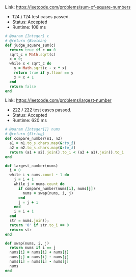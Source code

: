 
Link: https://leetcode.com/problems/sum-of-square-numbers

 * 124 / 124 test cases passed.
 * Status: Accepted
 * Runtime: 108 ms


```ruby
# @param {Integer} c
# @return {Boolean}
def judge_square_sum(c)
  return true if c == 0
  sqrt_c = Math.sqrt(c)
  x = 0;
  while x < sqrt_c do
    y = Math.sqrt(c - x * x)
    return true if y.floor == y
    x = x + 1
  end
  return false
end
```


Link: https://leetcode.com/problems/largest-number

 * 222 / 222 test cases passed.
 * Status: Accepted
 * Runtime: 620 ms


```ruby
# @param {Integer[]} nums
# @return {String}
def compare_number(n1, n2)
  a1 = n1.to_s.chars.map(&:to_i)
  a2 = n2.to_s.chars.map(&:to_i)
  return (a1 + a2).join().to_i < (a2 + a1).join().to_i
end

def largest_number(nums)
  i = 0
  while i < nums.count - 1 do
    j = i + 1
    while j < nums.count do
      if compare_number(nums[i], nums[j])
        nums = swap(nums, i, j)
      end
      j = j + 1
    end
    i = i + 1
  end
  str = nums.join();
  return '0' if str.to_i == 0
  return str  
end

def swap(nums, i, j)
  return nums if i == j 
  nums[i] = nums[i] + nums[j]
  nums[j] = nums[i] - nums[j]
  nums[i] = nums[i] - nums[j]
  nums
end
```